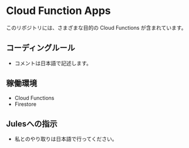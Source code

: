 
# Cloud Function Apps

このリポジトリには、さまざまな目的の Cloud Functions が含まれています。

## コーディングルール
- コメントは日本語で記述します。

## 稼働環境

- Cloud Functions
- Firestore

## Julesへの指示
- 私とのやり取りは日本語で行ってください。

